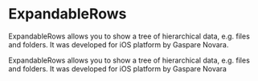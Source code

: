 ExpandableRows
==============

ExpandableRows allows you to show a tree of hierarchical data, e.g. files and folders. It was developed for iOS platform by Gaspare Novara. 


ExpandableRows allows you to show a tree of hierarchical data, e.g. files and folders. It was developed for iOS platform by Gaspare Novara



